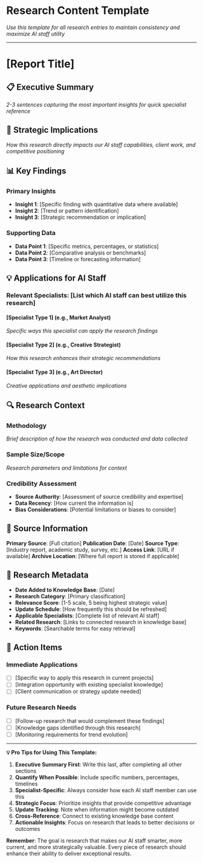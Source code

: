 # Research Content Template

*Use this template for all research entries to maintain consistency and maximize AI staff utility*

---

# [Report Title]

## 📋 Executive Summary
*2-3 sentences capturing the most important insights for quick specialist reference*

## 🎯 Strategic Implications
*How this research directly impacts our AI staff capabilities, client work, and competitive positioning*

## 📊 Key Findings

### Primary Insights
- **Insight 1**: [Specific finding with quantitative data where available]
- **Insight 2**: [Trend or pattern identification]
- **Insight 3**: [Strategic recommendation or implication]

### Supporting Data
- **Data Point 1**: [Specific metrics, percentages, or statistics]
- **Data Point 2**: [Comparative analysis or benchmarks]
- **Data Point 3**: [Timeline or forecasting information]

## 💡 Applications for AI Staff

### **Relevant Specialists**: [List which AI staff can best utilize this research]

#### **[Specialist Type 1]** (e.g., Market Analyst)
*Specific ways this specialist can apply the research findings*

#### **[Specialist Type 2]** (e.g., Creative Strategist)  
*How this research enhances their strategic recommendations*

#### **[Specialist Type 3]** (e.g., Art Director)
*Creative applications and aesthetic implications*

## 🔍 Research Context

### **Methodology**
*Brief description of how the research was conducted and data collected*

### **Sample Size/Scope**
*Research parameters and limitations for context*

### **Credibility Assessment**
- **Source Authority**: [Assessment of source credibility and expertise]
- **Data Recency**: [How current the information is]
- **Bias Considerations**: [Potential limitations or biases to consider]

## 🔗 Source Information

**Primary Source**: [Full citation]
**Publication Date**: [Date]
**Source Type**: [Industry report, academic study, survey, etc.]
**Access Link**: [URL if available]
**Archive Location**: [Where full report is stored if applicable]

## 📅 Research Metadata

- **Date Added to Knowledge Base**: [Date]
- **Research Category**: [Primary classification]
- **Relevance Score**: [1-5 scale, 5 being highest strategic value]
- **Update Schedule**: [How frequently this should be refreshed]
- **Applicable Specialists**: [Complete list of relevant AI staff]
- **Related Research**: [Links to connected research in knowledge base]
- **Keywords**: [Searchable terms for easy retrieval]

## 🎯 Action Items

### **Immediate Applications**
- [ ] [Specific way to apply this research in current projects]
- [ ] [Integration opportunity with existing specialist knowledge]
- [ ] [Client communication or strategy update needed]

### **Future Research Needs**
- [ ] [Follow-up research that would complement these findings]
- [ ] [Knowledge gaps identified through this research]
- [ ] [Monitoring requirements for trend evolution]

---

**💡 Pro Tips for Using This Template:**

1. **Executive Summary First**: Write this last, after completing all other sections
2. **Quantify When Possible**: Include specific numbers, percentages, timelines
3. **Specialist-Specific**: Always consider how each AI staff member can use this
4. **Strategic Focus**: Prioritize insights that provide competitive advantage
5. **Update Tracking**: Note when information might become outdated
6. **Cross-Reference**: Connect to existing knowledge base content
7. **Actionable Insights**: Focus on research that leads to better decisions or outcomes

**Remember**: The goal is research that makes our AI staff smarter, more current, and more strategically valuable. Every piece of research should enhance their ability to deliver exceptional results.
